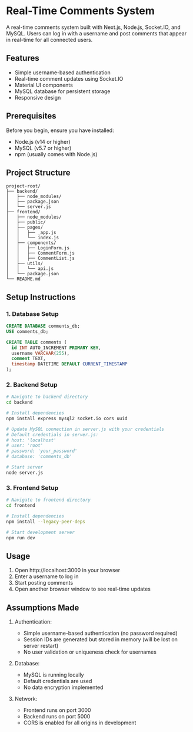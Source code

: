 # Real-Time Comments System

A real-time comments system built with Next.js, Node.js, Socket.IO, and MySQL. Users can log in with a username and post comments that appear in real-time for all connected users.

## Features

- Simple username-based authentication
- Real-time comment updates using Socket.IO
- Material UI components
- MySQL database for persistent storage
- Responsive design

## Prerequisites

Before you begin, ensure you have installed:
- Node.js (v14 or higher)
- MySQL (v5.7 or higher)
- npm (usually comes with Node.js)

## Project Structure

```
project-root/
├── backend/                    
│   ├── node_modules/
│   ├── package.json
│   └── server.js              
├── frontend/                   
│   ├── node_modules/
│   ├── public/               
│   ├── pages/                
│   │   ├── _app.js          
│   │   └── index.js         
│   ├── components/          
│   │   ├── LoginForm.js
│   │   ├── CommentForm.js
│   │   ├── CommentList.js
│   ├── utils/              
│   │   └── api.js         
│   └── package.json
└── README.md
```

## Setup Instructions

### 1. Database Setup
```sql
CREATE DATABASE comments_db;
USE comments_db;

CREATE TABLE comments (
  id INT AUTO_INCREMENT PRIMARY KEY,
  username VARCHAR(255),
  comment TEXT,
  timestamp DATETIME DEFAULT CURRENT_TIMESTAMP
);
```

### 2. Backend Setup
```bash
# Navigate to backend directory
cd backend

# Install dependencies
npm install express mysql2 socket.io cors uuid

# Update MySQL connection in server.js with your credentials
# Default credentials in server.js:
# host: 'localhost'
# user: 'root'
# password: 'your_password'
# database: 'comments_db'

# Start server
node server.js
```

### 3. Frontend Setup
```bash
# Navigate to frontend directory
cd frontend

# Install dependencies
npm install --legacy-peer-deps

# Start development server
npm run dev
```

## Usage

1. Open http://localhost:3000 in your browser
2. Enter a username to log in
3. Start posting comments
4. Open another browser window to see real-time updates

## Assumptions Made

1. Authentication:
   - Simple username-based authentication (no password required)
   - Session IDs are generated but stored in memory (will be lost on server restart)
   - No user validation or uniqueness check for usernames

2. Database:
   - MySQL is running locally
   - Default credentials are used
   - No data encryption implemented

3. Network:
   - Frontend runs on port 3000
   - Backend runs on port 5000
   - CORS is enabled for all origins in development
